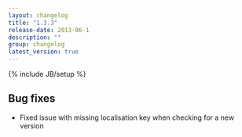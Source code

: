 ```yaml
---
layout: changelog
title: "1.3.3"
release-date: 2013-06-1
description: ""
group: changelog
latest_version: true
---
```

{% include JB/setup %}

## Bug fixes

* Fixed issue with missing localisation key when checking for a new version

